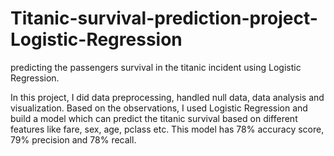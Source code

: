 # Titanic-survival-prediction-project-Logistic-Regression
predicting the passengers survival in the titanic incident using Logistic Regression.

In this project, I did data preprocessing, handled null data, data analysis and visualization. Based on the observations, I used Logistic Regression and build a model which can predict the titanic survival based on different features like fare, sex, age, pclass etc. This model has 78% accuracy score, 79% precision and 78% recall. 
